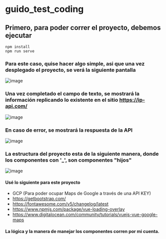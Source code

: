 # guido_test_coding

## Primero, para poder correr el proyecto, debemos ejecutar
```
npm install
npm run serve
```

### Para este caso, quise hacer algo simple, asi que una vez desplegado el proyecto, se verá la siguiente pantalla
![image](https://user-images.githubusercontent.com/36977397/149065026-2aa67c7a-c6ba-495b-9f5e-f310368110ff.png)
### Una vez completado el campo de texto, se mostrará la información replicando lo existente en el sitio https://ip-api.com/
![image](https://user-images.githubusercontent.com/36977397/149065245-3adb5d9b-9487-48c4-9d90-6eb6960a0e07.png)
### En caso de error, se mostrará la respuesta de la API
![image](https://user-images.githubusercontent.com/36977397/149065297-1ffe9d02-ed15-48ea-b71a-dc2499a56479.png)


### La estructura del proyecto esta de la siguiente manera, donde los componentes con '_', son componentes "hijos" 
![image](https://user-images.githubusercontent.com/36977397/149065076-92eb8800-a02e-4dec-afac-64a69ed61457.png)


#### Usé lo siguiente para este proyecto
+ GCP (Para poder ocupar Maps de Google a través de una API KEY)
+ https://getbootstrap.com/
+ https://fontawesome.com/v5/changelog/latest
+ https://www.npmjs.com/package/vue-loading-overlay
+ https://www.digitalocean.com/community/tutorials/vuejs-vue-google-maps

#### La lógica y la manera de manejar los componentes corren por mi cuenta.

